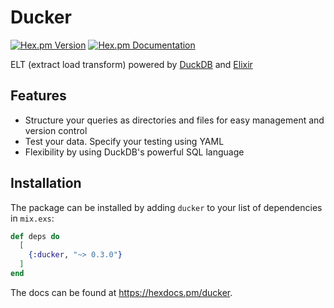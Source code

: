
# Ducker

<p>
    <a href="https://hex.pm/packages/ducker"><img alt="Hex.pm Version" src="https://img.shields.io/hexpm/v/ducker?style=for-the-badge"></a>
    <a href="https://hexdocs.pm/ducker"><img alt="Hex.pm Documentation" src="https://img.shields.io/badge/HEX-doc-blue?style=for-the-badge"></a>
</p>

ELT (extract load transform) powered by [DuckDB](https://duckdb.org/) and [Elixir](https://elixir-lang.org/)

## Features

- Structure your queries as directories and files for easy management and version control
- Test your data. Specify your testing using YAML
- Flexibility by using DuckDB's powerful SQL language

## Installation

The package can be installed by adding `ducker` to your list of dependencies in `mix.exs`:

```elixir
def deps do
  [
    {:ducker, "~> 0.3.0"}
  ]
end
```

The docs can be found at <https://hexdocs.pm/ducker>.
